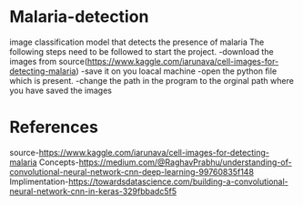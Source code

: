 # Malaria-detection
image classification model that detects the presence of malaria
The following steps need to be followed to start the project.
-download the images from source(https://www.kaggle.com/iarunava/cell-images-for-detecting-malaria)
-save it on you loacal machine
-open the python file which is present.
-change the path in the program to the orginal path where you have saved the images
# References
source-https://www.kaggle.com/iarunava/cell-images-for-detecting-malaria
Concepts-https://medium.com/@RaghavPrabhu/understanding-of-convolutional-neural-network-cnn-deep-learning-99760835f148
Implimentation-https://towardsdatascience.com/building-a-convolutional-neural-network-cnn-in-keras-329fbbadc5f5
